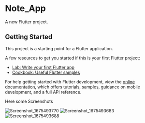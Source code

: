 # Note_App

A new Flutter project.

## Getting Started

This project is a starting point for a Flutter application.

A few resources to get you started if this is your first Flutter project:

- [Lab: Write your first Flutter app](https://docs.flutter.dev/get-started/codelab)
- [Cookbook: Useful Flutter samples](https://docs.flutter.dev/cookbook)

For help getting started with Flutter development, view the
[online documentation](https://docs.flutter.dev/), which offers tutorials,
samples, guidance on mobile development, and a full API reference.

Here some Screenshots

![Screenshot_1675493770](https://user-images.githubusercontent.com/124423824/216753777-3d24fa7d-6c7e-415b-8544-57d1586361f0.png)
![Screenshot_1675493683](https://user-images.githubusercontent.com/124423824/216753779-b1f94d74-5441-4b4d-9221-1de1f3efea2c.png)
![Screenshot_1675493688](https://user-images.githubusercontent.com/124423824/216753775-748fe94b-bf75-4b75-bdfa-224353a91e2b.png)





